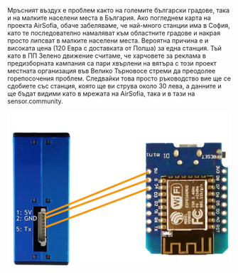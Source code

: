 Мръсният въздух е проблем както на големите български градове, така и на малките населени места в България. Ако погледнем карта на проекта AirSofia, обаче забеляваме, че най-много станции има в София, като те последователно намаляват към областните градове и накрая просто липсват в малките населени места. Вероятна причина е и високата цена (120 Евра с доставката от Полша) за една станция. Тъй като в ПП Зелено движение считаме, че харчовете за реклама в предизборната кампания са пари хвърлени на вятъра с този проект местната организация във Велико Търновосе стреми да преодолее горепосочения проблем. Следвайки това просто ръководство вие ще се сдобиете със станция, която ще ви струва около 30 лева, а данните и ще бъдат видими като в мрежата на AirSofia, така и в тази на sensor.community.

![Image of дуст](https://github.com/roman-bg/dust/blob/main/img/pms5003-d1-mini.png)
